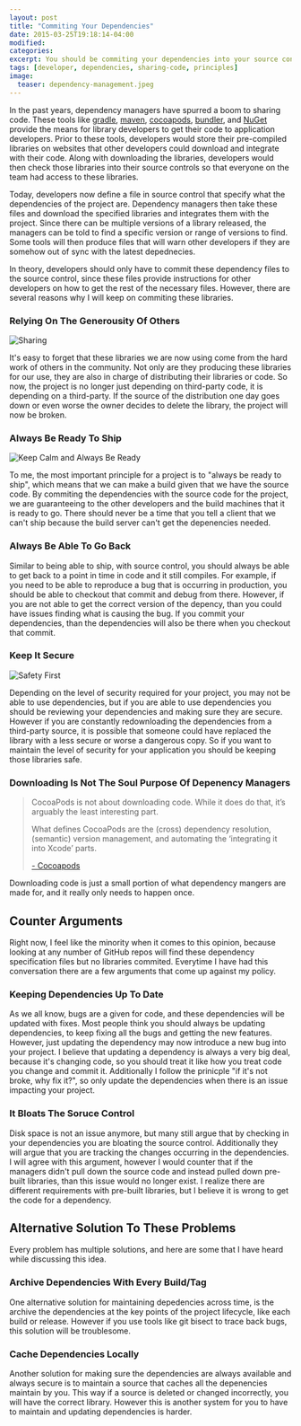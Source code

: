 ```yaml
---
layout: post
title: "Commiting Your Dependencies"
date: 2015-03-25T19:18:14-04:00
modified:
categories: 
excerpt: You should be commiting your dependencies into your source control to guarantee that everyone is able to build your project at any time.
tags: [developer, dependencies, sharing-code, principles]
image:
  teaser: dependency-management.jpeg
---
```


In the past years, dependency managers have spurred a boom to sharing code.  These tools like [gradle](https://www.gradle.org/), [maven](http://maven.apache.org/), [cocoapods](http://cocoapods.org/), [bundler](http://bundler.io/), and [NuGet](https://www.nuget.org/) provide the means for library developers to get their code to application developers.  Prior to these tools, developers would store their pre-compiled libraries on websites that other developers could download and integrate with their code.  Along with downloading the libraries, developers would then check those libraries into their source controls so that everyone on the team had access to these libraries.

Today, developers now define a file in source control that specify what the dependencies of the project are.  Dependency managers then take these files and download the specified libraries and integrates them with the project.  Since there can be multiple versions of a library released, the managers can be told to find a specific version or range of versions to find.  Some tools will then produce files that will warn other developers if they are somehow out of sync with the latest depednecies.

In theory, developers should only have to commit these dependency files to the source control, since these files provide instructions for other developers on how to get the rest of the necessary files.  However, there are several reasons why I will keep on commiting these libraries.

### Relying On The Generousity Of Others

![Sharing](http://images.clipartpanda.com/generosity-clipart-gg57697227.jpg)

It's easy to forget that these libraries we are now using come from the hard work of others in the community.  Not only are they producing these libraries for our use, they are also in charge of distributing their libraries or code.  So now, the project is no longer just depending on third-party code, it is depending on a third-party.  If the source of the distribution one day goes down or even worse the owner decides to delete the library, the project will now be broken.

### Always Be Ready To Ship

![Keep Calm and Always Be Ready](http://sd.keepcalm-o-matic.co.uk/i/keep-calm-and-always-be-ready-3.png)

To me, the most important principle for a project is to "always be ready to ship", which means that we can make a build given that we have the source code.  By commiting the dependencies with the source code for the project, we are guaranteeing to the other developers and the build machines that it is ready to go.  There should never be a time that you tell a client that we can't ship because the build server can't get the depenencies needed.

### Always Be Able To Go Back

Similar to being able to ship, with source control, you should always be able to get back to a point in time in code and it still compiles.  For example, if you need to be able to reproduce a bug that is occurring in production, you should be able to checkout that commit and debug from there.  However, if you are not able to get the correct version of the depency, than you could have issues finding what is causing the bug.  If you commit your dependencies, than the dependencies will also be there when you checkout that commit.

### Keep It Secure

![Safety First](http://www.bodybalancers.com/assets/img/posts/5.jpg)

Depending on the level of security required for your project, you may not be able to use dependencies, but if you are able to use dependencies you should be reviewing your dependencies and making sure they are secure.  However if you are constantly redownloading the dependencies from a third-party source, it is possible that someone could have replaced the library with a less secure or worse a dangerous copy.  So if you want to maintain the level of security for your application you should be keeping those libraries safe.

### Downloading Is Not The Soul Purpose Of Depenency Managers

> CocoaPods is not about downloading code. While it does do that, it’s arguably the least interesting part.
>
> What defines CocoaPods are the (cross) dependency resolution, (semantic) version management, and automating the ‘integrating it into Xcode’ parts.
> 
> [- Cocoapods](http://guides.cocoapods.org/using/faq.html)

Downloading code is just a small portion of what dependency mangers are made for, and it really only needs to happen once.

## Counter Arguments

Right now, I feel like the minority when it comes to this opinion, because looking at any number of GitHub repos will find these dependency specification files but no libraries commited.  Everytime I have had this conversation there are a few arguments that come up against my policy.

### Keeping Dependencies Up To Date

As we all know, bugs are a given for code, and these dependencies will be updated with fixes.  Most people think you should always be updating dependencies, to keep fixing all the bugs and getting the new features.  However, just updating the dependency may now introduce a new bug into your project.  I believe that updating a dependency is always a very big deal, because it's changing code, so you should treat it like how you treat code you change and commit it.  Additionally I follow the prinicple "if it's not broke, why fix it?", so only update the dependencies when there is an issue impacting your project.

### It Bloats The Soruce Control

Disk space is not an issue anymore, but many still argue that by checking in your dependencies you are bloating the source control.  Additionally they will argue that you are tracking the changes occurring in the dependencies.  I will agree with this argument, however I would counter that if the managers didn't pull down the source code and instead pulled down pre-built libraries, than this issue would no longer exist.  I realize there are different requirements with pre-built libraries, but I believe it is wrong to get the code for a dependency.

## Alternative Solution To These Problems

Every problem has multiple solutions, and here are some that I have heard while discussing this idea.

### Archive Dependencies With Every Build/Tag

One alternative solution for maintaining depedencies across time, is the archive the dependencies at the key points of the project lifecycle, like each build or release.  However if you use tools like git bisect to trace back bugs, this solution will be troublesome.

### Cache Dependencies Locally

Another solution for making sure the dependencies are always available and always secure is to maintain a source that caches all the depenencies maintain by you.  This way if a source is deleted or changed incorrectly, you will have the correct library.  However this is another system for you to have to maintain and updating dependencies is harder.
